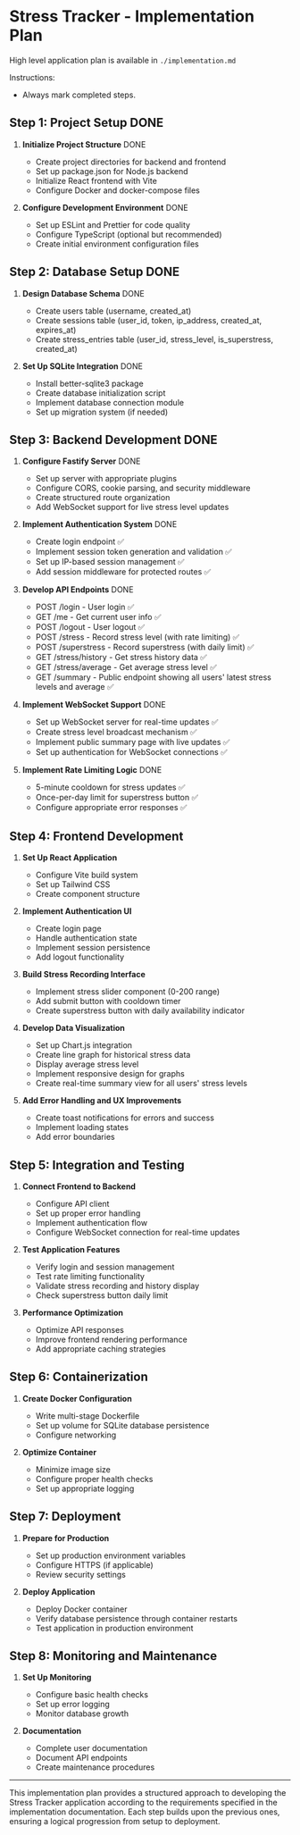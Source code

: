 # Stress Tracker - Implementation Plan

High level application plan is available in `./implementation.md`

Instructions:

- Always mark completed steps.

## Step 1: Project Setup DONE

1. **Initialize Project Structure** DONE

   - Create project directories for backend and frontend
   - Set up package.json for Node.js backend
   - Initialize React frontend with Vite
   - Configure Docker and docker-compose files

2. **Configure Development Environment** DONE
   - Set up ESLint and Prettier for code quality
   - Configure TypeScript (optional but recommended)
   - Create initial environment configuration files

## Step 2: Database Setup DONE

1. **Design Database Schema** DONE

   - Create users table (username, created_at)
   - Create sessions table (user_id, token, ip_address, created_at, expires_at)
   - Create stress_entries table (user_id, stress_level, is_superstress, created_at)

2. **Set Up SQLite Integration** DONE
   - Install better-sqlite3 package
   - Create database initialization script
   - Implement database connection module
   - Set up migration system (if needed)

## Step 3: Backend Development DONE

1. **Configure Fastify Server** DONE

   - Set up server with appropriate plugins
   - Configure CORS, cookie parsing, and security middleware
   - Create structured route organization
   - Add WebSocket support for live stress level updates

2. **Implement Authentication System** DONE

   - Create login endpoint ✅
   - Implement session token generation and validation ✅
   - Set up IP-based session management ✅
   - Add session middleware for protected routes ✅

3. **Develop API Endpoints** DONE

   - POST /login - User login ✅
   - GET /me - Get current user info ✅
   - POST /logout - User logout ✅
   - POST /stress - Record stress level (with rate limiting) ✅
   - POST /superstress - Record superstress (with daily limit) ✅
   - GET /stress/history - Get stress history data ✅
   - GET /stress/average - Get average stress level ✅
   - GET /summary - Public endpoint showing all users' latest stress levels and average ✅

4. **Implement WebSocket Support** DONE

   - Set up WebSocket server for real-time updates ✅
   - Create stress level broadcast mechanism ✅
   - Implement public summary page with live updates ✅
   - Set up authentication for WebSocket connections ✅

5. **Implement Rate Limiting Logic** DONE
   - 5-minute cooldown for stress updates ✅
   - Once-per-day limit for superstress button ✅
   - Configure appropriate error responses ✅

## Step 4: Frontend Development

1. **Set Up React Application**

   - Configure Vite build system
   - Set up Tailwind CSS
   - Create component structure

2. **Implement Authentication UI**

   - Create login page
   - Handle authentication state
   - Implement session persistence
   - Add logout functionality

3. **Build Stress Recording Interface**

   - Implement stress slider component (0-200 range)
   - Add submit button with cooldown timer
   - Create superstress button with daily availability indicator

4. **Develop Data Visualization**

   - Set up Chart.js integration
   - Create line graph for historical stress data
   - Display average stress level
   - Implement responsive design for graphs
   - Create real-time summary view for all users' stress levels

5. **Add Error Handling and UX Improvements**
   - Create toast notifications for errors and success
   - Implement loading states
   - Add error boundaries

## Step 5: Integration and Testing

1. **Connect Frontend to Backend**

   - Configure API client
   - Set up proper error handling
   - Implement authentication flow
   - Configure WebSocket connection for real-time updates

2. **Test Application Features**

   - Verify login and session management
   - Test rate limiting functionality
   - Validate stress recording and history display
   - Check superstress button daily limit

3. **Performance Optimization**
   - Optimize API responses
   - Improve frontend rendering performance
   - Add appropriate caching strategies

## Step 6: Containerization

1. **Create Docker Configuration**

   - Write multi-stage Dockerfile
   - Set up volume for SQLite database persistence
   - Configure networking

2. **Optimize Container**
   - Minimize image size
   - Configure proper health checks
   - Set up appropriate logging

## Step 7: Deployment

1. **Prepare for Production**

   - Set up production environment variables
   - Configure HTTPS (if applicable)
   - Review security settings

2. **Deploy Application**
   - Deploy Docker container
   - Verify database persistence through container restarts
   - Test application in production environment

## Step 8: Monitoring and Maintenance

1. **Set Up Monitoring**

   - Configure basic health checks
   - Set up error logging
   - Monitor database growth

2. **Documentation**
   - Complete user documentation
   - Document API endpoints
   - Create maintenance procedures

---

This implementation plan provides a structured approach to developing the Stress Tracker application according to the requirements specified in the implementation documentation. Each step builds upon the previous ones, ensuring a logical progression from setup to deployment.
